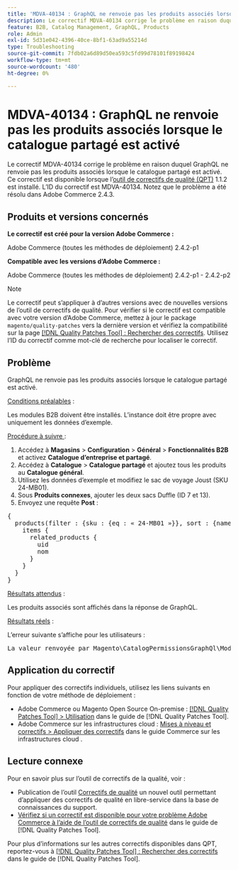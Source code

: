 ```yaml
---
title: 'MDVA-40134 : GraphQL ne renvoie pas les produits associés lorsque le catalogue partagé est activé'
description: Le correctif MDVA-40134 corrige le problème en raison duquel GraphQL ne renvoie pas les produits associés lorsque le catalogue partagé est activé. Ce correctif est disponible lorsque l’outil [Outil de correctifs de la qualité (QPT)](https://experienceleague.adobe.com/fr/docs/commerce-operations/tools/quality-patches-tool/quality-patches-tool-to-self-serve-quality-patches) 1.1.2 est installé. L’ID du correctif est MDVA-40134. Notez que le problème a été résolu dans Adobe Commerce 2.4.3.
feature: B2B, Catalog Management, GraphQL, Products
role: Admin
exl-id: 5d31e042-4396-40ce-8bf1-63ad9a55214d
type: Troubleshooting
source-git-commit: 7fdb02a6d89d50ea593c5fd99d78101f89198424
workflow-type: tm+mt
source-wordcount: '480'
ht-degree: 0%

---
```


# MDVA-40134 : GraphQL ne renvoie pas les produits associés lorsque le catalogue partagé est activé

Le correctif MDVA-40134 corrige le problème en raison duquel GraphQL ne renvoie pas les produits associés lorsque le catalogue partagé est activé. Ce correctif est disponible lorsque l’[outil de correctifs de qualité (QPT)](https://experienceleague.adobe.com/fr/docs/commerce-operations/tools/quality-patches-tool/quality-patches-tool-to-self-serve-quality-patches) 1.1.2 est installé. L’ID du correctif est MDVA-40134. Notez que le problème a été résolu dans Adobe Commerce 2.4.3.

## Produits et versions concernés

**Le correctif est créé pour la version Adobe Commerce :**

Adobe Commerce (toutes les méthodes de déploiement) 2.4.2-p1

**Compatible avec les versions d’Adobe Commerce :**

Adobe Commerce (toutes les méthodes de déploiement) 2.4.2-p1 - 2.4.2-p2

>[!NOTE]
>
>Le correctif peut s’appliquer à d’autres versions avec de nouvelles versions de l’outil de correctifs de qualité. Pour vérifier si le correctif est compatible avec votre version d’Adobe Commerce, mettez à jour le package `magento/quality-patches` vers la dernière version et vérifiez la compatibilité sur la page [[!DNL Quality Patches Tool] : Rechercher des correctifs](https://experienceleague.adobe.com/fr/docs/commerce-operations/tools/quality-patches-tool/quality-patches-tool-to-self-serve-quality-patches). Utilisez l’ID du correctif comme mot-clé de recherche pour localiser le correctif.

## Problème

GraphQL ne renvoie pas les produits associés lorsque le catalogue partagé est activé.

<u>Conditions préalables</u> :

Les modules B2B doivent être installés.
L’instance doit être propre avec uniquement les données d’exemple.

<u>Procédure à suivre </u> :

1. Accédez à **Magasins** > **Configuration** > **Général** > **Fonctionnalités B2B** et activez **Catalogue d’entreprise et partagé**.
1. Accédez à **Catalogue** > **Catalogue partagé** et ajoutez tous les produits au **Catalogue général**.
1. Utilisez les données d’exemple et modifiez le sac de voyage Joust (SKU 24-MB01).
1. Sous **Produits connexes**, ajouter les deux sacs Duffle (ID 7 et 13).
1. Envoyez une requête **Post** :

<pre>&lbrace;
  products(filter : {sku : {eq : « 24-MB01 »}}, sort : {name : ASC}) &lbrace;
    items &lbrace;
      related_products &lbrace;
        uid
        nom
      &rbrace;
    &rbrace;
  &rbrace;
&rbrace;</pre>

<u>Résultats attendus</u> :

Les produits associés sont affichés dans la réponse de GraphQL.

<u>Résultats réels</u> :

L’erreur suivante s’affiche pour les utilisateurs :

<pre>La valeur renvoyée par Magento\CatalogPermissionsGraphQl\Model\Store\StoreProcessor::getStoreId() doit être du type int, la valeur renvoyée par null &lbrace;« exception »:« [object] (GraphQL\\Error\\Error(code : 0) : la valeur renvoyée par Magento\\CatalogPermissionsGraphQl\\Model\\Store\\StoreProcessor::getStoreId() doit être du type int, la valeur renvoyée par null </pre>

## Application du correctif

Pour appliquer des correctifs individuels, utilisez les liens suivants en fonction de votre méthode de déploiement :

* Adobe Commerce ou Magento Open Source On-premise : [[!DNL Quality Patches Tool] > Utilisation](/help/tools/quality-patches-tool/usage.md) dans le guide de [!DNL Quality Patches Tool].
* Adobe Commerce sur les infrastructures cloud : [Mises à niveau et correctifs > Appliquer des correctifs](https://experienceleague.adobe.com/docs/commerce-cloud-service/user-guide/develop/upgrade/apply-patches.html?lang=fr) dans le guide Commerce sur les infrastructures cloud .

## Lecture connexe

Pour en savoir plus sur l’outil de correctifs de la qualité, voir :

* Publication de l’outil [Correctifs de qualité](https://experienceleague.adobe.com/fr/docs/commerce-operations/tools/quality-patches-tool/quality-patches-tool-to-self-serve-quality-patches) un nouvel outil permettant d’appliquer des correctifs de qualité en libre-service dans la base de connaissances du support.
* [Vérifiez si un correctif est disponible pour votre problème Adobe Commerce à l’aide de l’outil de correctifs de qualité](/help/tools/quality-patches-tool/patches-available-in-qpt/check-patch-for-magento-issue-with-magento-quality-patches.md) dans le guide de [!DNL Quality Patches Tool].

Pour plus d’informations sur les autres correctifs disponibles dans QPT, reportez-vous à [[!DNL Quality Patches Tool] : Rechercher des correctifs](https://experienceleague.adobe.com/tools/commerce-quality-patches/index.html?lang=fr) dans le guide de [!DNL Quality Patches Tool].
